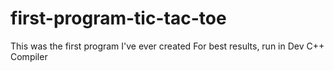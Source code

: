 # first-program-tic-tac-toe
This was the first program I've ever created
For best results, run in Dev C++ Compiler
